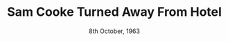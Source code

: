 ---
title: Sam Cooke Turned Away From Hotel
category: Sam Cooke Turned Away From Hotel
year: 1963
location: Shreveport, Lousiana
date: 8th October, 1963
image: media/images/events/sam_cooke_event.jpeg
image-desc: Photo of singer Sam Cooke.
source-name: Billboard
image-source: https://books.google.co.uk/books?id=KikEAAAAMBAJ&lpg=PA1&dq=intitle%3Abillboard&pg=PA1#v=onepage&q&f=false
description: Sam Cooke - one of the most influential soul artists, made a reservation at the Holiday Inn in Louisiana, however when he got there he was turned away because he was black.
songdesc: This event, along with various other events in his life, inspired Sam Cooke to write 'A Change Is Gonna Come'
song1: A Change Is Gonna Come
---